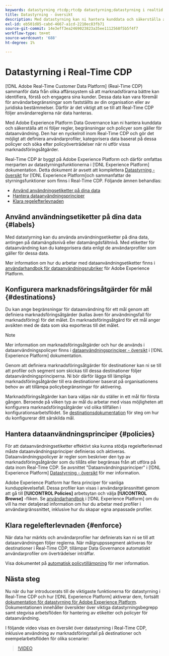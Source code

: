 ```yaml
---
keywords: datastyrning rtcdp;rtcdp datastyrning;datastyrning i realtid för kunddataprofil
title: Datastyrning - översikt
description: Med datastyrning kan ni hantera kunddata och säkerställa att ni följer regler, begränsningar och policyer som gäller för dataanvändning.
exl-id: eb501d85-cabd-4667-a1cd-2210ec83fb71
source-git-commit: 14e3eff3ea2469023823a35ee1112568f5b5f4f7
workflow-type: tm+mt
source-wordcount: '688'
ht-degree: 1%

---
```


# Datastyrning i Real-Time CDP

[!DNL Adobe Real-Time Customer Data Platform] (Real-Time CDP) sammanför data från olika affärssystem så att marknadsförarna bättre kan identifiera, förstå och engagera sina kunder. Dessa data kan vara föremål för användarbegränsningar som fastställts av din organisation eller av juridiska bestämmelser. Därför är det viktigt att se till att Real-Time CDP följer användarreglerna när data hanteras.

Med Adobe Experience Platform Data Governance kan ni hantera kunddata och säkerställa att ni följer regler, begränsningar och policyer som gäller för dataanvändning. Den har en nyckelroll inom Real-Time CDP och gör det möjligt att definiera användarprofiler, kategorisera data baserat på dessa policyer och söka efter policyöverträdelser när ni utför vissa marknadsföringsåtgärder.

Real-Time CDP är byggt på Adobe Experience Platform och därför omfattas merparten av datastyrningsfunktionerna i [!DNL Experience Platform] dokumentation. Detta dokument är avsett att komplettera [Datastyrning - översikt](../../data-governance/home.md) for [!DNL Experience Platform]och sammanfattar de styrningsfunktioner som finns i Real-Time CDP. Följande ämnen behandlas:

* [Använd användningsetiketter på dina data](#labels)
* [Hantera dataanvändningsprinciper](#policies)
* [Klara regelefterlevnaden](#enforce)

## Använd användningsetiketter på dina data {#labels}

Med datastyrning kan du använda användningsetiketter på dina data, antingen på datamängdsnivå eller datamängdsfältnivå. Med etiketter för dataanvändning kan du kategorisera data enligt de användarprofiler som gäller för dessa data.

Mer information om hur du arbetar med dataanvändningsetiketter finns i [användarhandbok för dataanvändningsrubriker](../../data-governance/labels/overview.md) för Adobe Experience Platform.

## Konfigurera marknadsföringsåtgärder för mål {#destinations}

Du kan ange begränsningar för dataanvändning för ett mål genom att definiera marknadsföringsåtgärder (kallas även för användningsfall för marknadsföring) för det målet. En marknadsföringsåtgärd för ett mål anger avsikten med de data som ska exporteras till det målet.

>[!NOTE]
>
>Mer information om marknadsföringsåtgärder och hur de används i dataanvändningspolicyer finns i [dataanvändningsprinciper - översikt](../../data-governance/policies/overview.md) i [!DNL Experience Platform] dokumentation.

Genom att definiera marknadsföringsåtgärder för destinationer kan ni se till att profiler och segment som skickas till dessa destinationer följer dataanvändningsprinciperna. Ni bör därför lägga till lämpliga marknadsföringsåtgärder till era destinationer baserat på organisationens behov av att tillämpa policybegränsningar för aktivering.

Marknadsföringsåtgärder kan bara väljas när du ställer in ett mål för första gången. Beroende på vilken typ av mål du arbetar med visas möjligheten att konfigurera marknadsföringsåtgärder vid olika tillfällen i konfigurationsarbetsflödet. Se [destinationsdokumentation](../destinations/overview.md) för steg om hur du konfigurerar ditt särskilda mål.

## Hantera dataanvändningsprinciper {#policies}

För att dataanvändningsetiketter effektivt ska kunna stödja regelefterlevnad måste dataanvändningsprinciper definieras och aktiveras. Dataanvändningspolicyer är regler som beskriver den typ av marknadsföringsåtgärder som du tillåts eller begränsas från att utföra på data inom Real-Time CDP. Se avsnittet &quot;Dataanvändningsprinciper&quot; i [!DNL Experience Platform] [Datastyrning - översikt](../../data-governance/home.md) för mer information.

Adobe Experience Platform har flera principer för vanliga kundupplevelsefall. Dessa profiler kan visas i användargränssnittet genom att gå till **[!UICONTROL Policies]** arbetsytan och välja **[!UICONTROL Browse]** -fliken. Se [användarhandbok](../../data-governance/policies/user-guide.md) i [!DNL Experience Platform] om du vill ha mer detaljerad information om hur du arbetar med profiler i användargränssnittet, inklusive hur du skapar egna anpassade profiler.

## Klara regelefterlevnaden {#enforce}

När data har märkts och användarprofiler har definierats kan ni se till att dataanvändningen följer reglerna. När målgruppssegment aktiveras för destinationer i Real-Time CDP, tillämpar Data Governance automatiskt användarprofiler om överträdelser inträffar.

Visa dokumentet på [automatisk policytillämpning](../../data-governance/enforcement/auto-enforcement.md) för mer information.

## Nästa steg

Nu när du har introducerats till de viktigaste funktionerna för datastyrning i Real-Time CDP och hur [!DNL Experience Platform] aktiverar dem, fortsätt [dokumentation för datastyrning för Adobe Experience Platform](../../data-governance/home.md). Dokumentationen innehåller översikter över viktiga datastyrningsbegrepp samt stegvisa arbetsflöden för hantering av etiketter och policyer för dataanvändning.

I följande video visas en översikt över datastyrning i Real-Time CDP, inklusive användning av marknadsföringsfall på destinationer och exempelarbetsflöden för olika scenarier:

>[!VIDEO](https://video.tv.adobe.com/v/33631?quality=12&learn=on)
